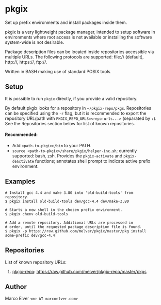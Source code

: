 # pkgix

Set up prefix environments and install packages inside them.

pkgix is a very lightweight package manager, intended to setup software in
environments where root access is not available or installing the software
system-wide is not desirable.

Package description files can be located inside repositories accessible via
multiple URLs. The following protocols are supported: file:// (default),
http://, https://, ftp://.

Written in BASH making use of standard POSIX tools.

## Setup

It is possible to run `pkgix` directly, if you provide a valid repository.

By default pkgix looks for a repository in `~/pkgix-repo/pkgs`. Repositories
can be specified using the `-r` flag, but it is recommended to export the
repository URL/path with `PKGIX_REPO_URLS=<repo-urls...>` (separated by `:`).
See the Repositories section below for list of known repositories.

#### Recommended:

- Add `<path-to-pkgix>/bin` to your PATH.
- `source <path-to-pkgix>/share/pkgix/helper-inc.sh`; currently supported: bash, zsh.
Provides the `pkgix-activate` and `pkgix-deactivate` functions; annotates
shell prompt to indicate active prefix environment.

## Examples

```
# Install gcc 4.4 and make 3.80 into 'old-build-tools' from repository.
$ pkgix install old-build-tools dev/gcc-4.4 dev/make-3.80

# Starts a new shell in the chosen prefix environment.
$ pkgix chenv old-build-tools

# Add a remote repository. Additional URLs are processed in
# order, until the requested package description file is found.
$ pkgix -p https://raw.github.com/melver/pkgix/master/pkg install some-prefix dev/gcc-4.4
```

## Repositories

List of known repository URLs:

1. [pkgix-repo](https://github.com/melver/pkgix-repo): https://raw.github.com/melver/pkgix-repo/master/pkgs

## Author

Marco Elver `<me AT marcoelver.com>`

